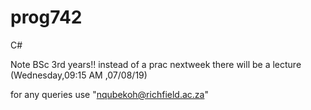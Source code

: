 # prog742
C#


Note   BSc 3rd years!!  instead of a prac nextweek there will be a lecture (Wednesday,09:15 AM ,07/08/19)


for any queries use "nqubekoh@richfield.ac.za"
